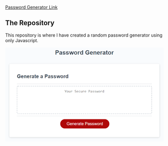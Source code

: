 <a href="https://brandonconte.github.io/PWGenWeek3/">Password Generator Link</a>

## The Repository

This repository is where I have created a random password generator using only Javascript.

<img src="./assets/images/homeworkdemo.png" title="Password Generator" alt="Password Generator">